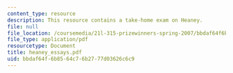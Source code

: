 ```yaml
---
content_type: resource
description: This resource contains a take-home exam on Heaney.
file: null
file_location: /coursemedia/21l-315-prizewinners-spring-2007/bbdaf64f6b8564c76b2777d03626c6c9_heaney_essays.pdf
file_type: application/pdf
resourcetype: Document
title: heaney_essays.pdf
uid: bbdaf64f-6b85-64c7-6b27-77d03626c6c9
---
```

